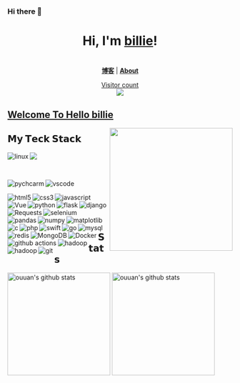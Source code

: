 ### Hi there 👋

<!--
**chenxuefan/chenxuefan** is a ✨ _special_ ✨ repository because its `README.md` (this file) appears on your GitHub profile.

Here are some ideas to get you started:

- 🔭 I’m currently working on ...
- 🌱 I’m currently learning ...
- 👯 I’m looking to collaborate on ...
- 🤔 I’m looking for help with ...
- 💬 Ask me about ...
- 📫 How to reach me: ...
- 😄 Pronouns: ...
- ⚡ Fun fact: ...
-->


<h1 align="center">Hi, I'm <a href="https://billie52707.cn">billie</a>!</h1>
<h1 align="center"></h1>


<p align="center">
  <strong><a href="https://www.cnblogs.com/billie52707">博客</a></strong> |
  <strong><a href="https://billie52707.cn/about/">About</a></strong>  
</p>
<a href="https://billie52707.cn"><p align="center"> Visitor count<br> <img src="https://profile-counter.glitch.me/chenxuefan/count.svg" /></a>

##  [Welcome To Hello billie](https://billie52707.cn)
<a href="https://billie52707.cn"><img src="https://media.giphy.com/media/SWoSkN6DxTszqIKEqv/giphy.gif" align="right" height="275" /></a>



## 𝗠𝘆 𝗧𝗲𝗰𝗸 𝗦𝘁𝗮𝗰𝗸

![](https://img.shields.io/badge/OS-macOS-informational?style=flat-square&logo=apple&logoColor=white")
  <img alt="linux" align="left" src="https://img.shields.io/badge/OS-Linux-informational?style=flat-square&logo=linux&logoColor=white">
</p>
<br>
<!-- editor -->
<p>
  <img alt="pychcarm" align="left" src="https://img.shields.io/badge/-PyCharm-informational?style=flat-square&logo=pycharm&logoColor=white">
  <img alt="vscode" align="left" src="https://img.shields.io/badge/-VSCode-blue?style=flat-square&logo=visual-studio-code&logoColor=white">
</p>
<br>
<!-- 前端 -->
<p>
  <img alt="html5" align="left" src="https://img.shields.io/badge/-HTML5-%23E44D27?style=flat-square&logo=html5&logoColor=ffffff">
  <img alt="css3" align="left" src="https://img.shields.io/badge/-CSS3-%231572B6?style=flat-square&logo=css3">
  <img alt="javascript" align="left" src="https://img.shields.io/badge/-JavaScript-%23F7DF1C?style=flat-square&logo=javascript&logoColor=000000&labelColor=%23F7DF1C&color=%23FFCE5A">
  <img alt="Vue" align="left" src="https://img.shields.io/badge/-Vue.js-%232c3e50?style=flat-square&logo=Vue.js">
</p>

<!-- 后端 -->
<p>
  <img alt="python" align="left" src="https://img.shields.io/badge/-Python-yellow?style=flat-square&logo=python&logoColor=white" />
  <img alt="flask " align="left" src="https://img.shields.io/badge/-flask-2088FF?style=flat-square&logo=flask&logoColor=white" />
  <img alt="django" align="left" src="https://img.shields.io/badge/-django-2088FF?style=flat-square&logo=django&logoColor=white" />
  <img alt="Requests" align="left" src="https://img.shields.io/badge/-requests-2088FF?style=flat-square&logo=Requests&logoColor=white" />
  <img alt="selenium " align="left" src="https://img.shields.io/badge/-selenium-2088FF?style=flat-square&logo=selenium&logoColor=white" />
  <img alt="pandas" align="left" src="https://img.shields.io/badge/-pandas-2088FF?style=flat-square&logo=pandas&logoColor=white" />
  <img alt="numpy" align="left" src="https://img.shields.io/badge/-numpy-2088FF?style=flat-square&logo=numpy&logoColor=white" />
  <img alt="matplotlib" align="left" src="https://img.shields.io/badge/-matplotlib-2088FF?style=flat-square&logo=Matplotlib&logoColor=white" />
</p>

<!-- 用过但不太熟的语言 -->
<p>
  <img alt="c" align="left" src="https://img.shields.io/badge/--d09e65?style=flat-square&logo=C&logoColor=white" />
  <img alt="php" align="left" src="https://img.shields.io/badge/--394ab8?style=flat-square&logo=php&logoColor=white" />
  <img alt="swift " align="left" src="https://img.shields.io/badge/--orange?style=flat-square&logo=Swift&logoColor=white" />
  <img alt="go" align="left" src="https://img.shields.io/badge/--95cee5?style=flat-square&logo=go&logoColor=white" />
  <img alt="mysql" align="left" src="https://img.shields.io/badge/--2d80bb?style=flat-square&logo=mysql&logoColor=white" />
  <img alt="redis" align="left" src="https://img.shields.io/badge/--red?style=flat-square&logo=redis&logoColor=white" />
  <img alt="MongoDB" align="left" src="https://img.shields.io/badge/--green?style=flat-square&logo=MongoDB&logoColor=white" />
</p>

<!-- 部署工具 -->
<p>
  <img alt="Docker" align="left" src="https://img.shields.io/badge/-Docker-46a2f1?style=flat-square&logo=docker&logoColor=white" />
  <img alt="github actions" align="left" src="https://img.shields.io/badge/-Github_Actions-2088FF?style=flat-square&logo=github-actions&logoColor=white" />
  <img alt="hadoop" align="left" src="https://img.shields.io/badge/-Nginx-green?style=flat-square&logo=Nginx&logoColor=white" />
  <img alt="hadoop" align="left" src="https://img.shields.io/badge/-Hadoop-e5e595?style=flat-square&logo=&logoColor=white" />
</p>

<!-- 版本控制 -->
<p>
  <img alt="git" align="left" src="https://img.shields.io/badge/-Git-%23F05032?style=flat-square&logo=git&logoColor=%23ffffff" />
</p>
<br>

## 𝗦𝘁𝗮𝘁𝘀

<p align="left">
<img alt="ouuan's github stats" height='230' src="https://github-readme-stats.vercel.app/api?username=chenxuefan&show_icons=true&include_all_commits=true">
<img alt="ouuan's github stats" height='230' src="https://github-readme-stats.vercel.app/api/top-langs/?username=chenxuefan">
</p>

